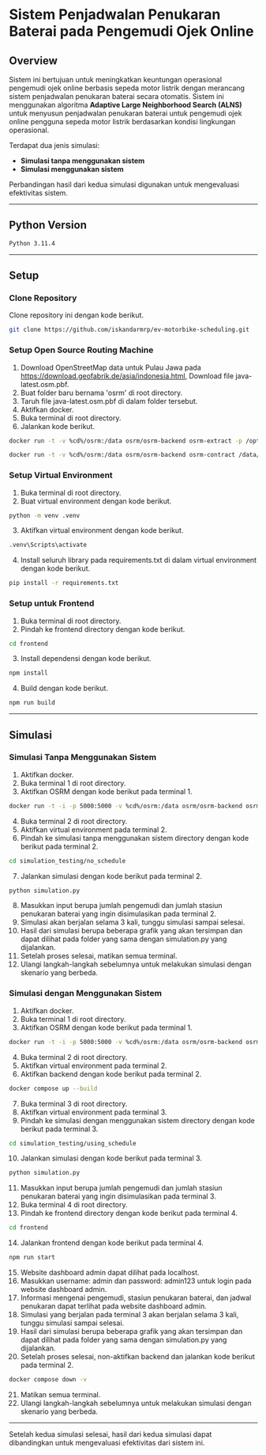 # Sistem Penjadwalan Penukaran Baterai pada Pengemudi Ojek Online

## Overview

Sistem ini bertujuan untuk meningkatkan keuntungan operasional pengemudi ojek online berbasis sepeda motor listrik dengan merancang sistem penjadwalan penukaran baterai secara otomatis. Sistem ini menggunakan algoritma **Adaptive Large Neighborhood Search (ALNS)** untuk menyusun penjadwalan penukaran baterai untuk pengemudi ojek online pengguna sepeda motor listrik berdasarkan kondisi lingkungan operasional.

Terdapat dua jenis simulasi:
- **Simulasi tanpa menggunakan sistem**
- **Simulasi menggunakan sistem**

Perbandingan hasil dari kedua simulasi digunakan untuk mengevaluasi efektivitas sistem.

---

## Python Version
```bash
Python 3.11.4
```

---

## Setup

### Clone Repository

Clone repository ini dengan kode berikut.
```bash
git clone https://github.com/iskandarmrp/ev-motorbike-scheduling.git
```

### Setup Open Source Routing Machine

1. Download OpenStreetMap data untuk Pulau Jawa pada https://download.geofabrik.de/asia/indonesia.html, Download file java-latest.osm.pbf.
2. Buat folder baru bernama 'osrm' di root directory.
3. Taruh file java-latest.osm.pbf di dalam folder tersebut.
4. Aktifkan docker.
5. Buka terminal di root directory.
6. Jalankan kode berikut.
```bash
docker run -t -v %cd%/osrm:/data osrm/osrm-backend osrm-extract -p /opt/bicycle.lua /data/java-latest.osm.pbf
```
```bash
docker run -t -v %cd%/osrm:/data osrm/osrm-backend osrm-contract /data/java-latest.osrm
```

### Setup Virtual Environment

1. Buka terminal di root directory.
2. Buat virtual environment dengan kode berikut.
```bash
python -m venv .venv
```
3. Aktifkan virtual environment dengan kode berikut.
```bash
.venv\Scripts\activate
``` 
4. Install seluruh library pada requirements.txt di dalam virtual environment dengan kode berikut.
```bash
pip install -r requirements.txt
```

### Setup untuk Frontend

1. Buka terminal di root directory.
2. Pindah ke frontend directory dengan kode berikut.
```bash
cd frontend
```
3. Install dependensi dengan kode berikut.
```bash
npm install
```
4. Build dengan kode berikut.
``` bash
npm run build
```

---

## Simulasi

### Simulasi Tanpa Menggunakan Sistem

1. Aktifkan docker.
2. Buka terminal 1 di root directory.
3. Aktifkan OSRM dengan kode berikut pada terminal 1.
```bash
docker run -t -i -p 5000:5000 -v %cd%/osrm:/data osrm/osrm-backend osrm-routed --algorithm ch /data/java-latest.osrm
```
4. Buka terminal 2 di root directory.
5. Aktifkan virtual environment pada terminal 2.
6. Pindah ke simulasi tanpa menggunakan sistem directory dengan kode berikut pada terminal 2.
```bash
cd simulation_testing/no_schedule
```
7. Jalankan simulasi dengan kode berikut pada terminal 2.
```bash
python simulation.py
```
8. Masukkan input berupa jumlah pengemudi dan jumlah stasiun penukaran baterai yang ingin disimulasikan pada terminal 2.
9. Simulasi akan berjalan selama 3 kali, tunggu simulasi sampai selesai.
10. Hasil dari simulasi berupa beberapa grafik yang akan tersimpan dan dapat dilihat pada folder yang sama dengan simulation.py yang dijalankan.
11. Setelah proses selesai, matikan semua terminal.
12. Ulangi langkah-langkah sebelumnya untuk melakukan simulasi dengan skenario yang berbeda.

### Simulasi dengan Menggunakan Sistem

1. Aktifkan docker.
2. Buka terminal 1 di root directory.
3. Aktifkan OSRM dengan kode berikut pada terminal 1.
```bash
docker run -t -i -p 5000:5000 -v %cd%/osrm:/data osrm/osrm-backend osrm-routed --algorithm ch /data/java-latest.osrm
```
4. Buka terminal 2 di root directory.
5. Aktifkan virtual environment pada terminal 2.
6. Aktifkan backend dengan kode berikut pada terminal 2.
```bash
docker compose up --build
```
7. Buka terminal 3 di root directory.
8. Aktifkan virtual environment pada terminal 3.
9. Pindah ke simulasi dengan menggunakan sistem directory dengan kode berikut pada terminal 3.
```bash
cd simulation_testing/using_schedule
```
10. Jalankan simulasi dengan kode berikut pada terminal 3.
```bash
python simulation.py
```
11. Masukkan input berupa jumlah pengemudi dan jumlah stasiun penukaran baterai yang ingin disimulasikan pada terminal 3.
12. Buka terminal 4 di root directory.
13. Pindah ke frontend directory dengan kode berikut pada terminal 4.
```bash
cd frontend
```
14. Jalankan frontend dengan kode berikut pada terminal 4.
```bash
npm run start
```
15. Website dashboard admin dapat dilihat pada localhost.
16. Masukkan username: admin dan password: admin123 untuk login pada website dashboard admin.
17. Informasi mengenai pengemudi, stasiun penukaran baterai, dan jadwal penukaran dapat terlihat pada website dashboard admin.
18. Simulasi yang berjalan pada terminal 3 akan berjalan selama 3 kali, tunggu simulasi sampai selesai.
19. Hasil dari simulasi berupa beberapa grafik yang akan tersimpan dan dapat dilihat pada folder yang sama dengan simulation.py yang dijalankan.
20. Setelah proses selesai, non-aktifkan backend dan jalankan kode berikut pada terminal 2.
```bash
docker compose down -v
```
21. Matikan semua terminal.
22. Ulangi langkah-langkah sebelumnya untuk melakukan simulasi dengan skenario yang berbeda.

---

Setelah kedua simulasi selesai, hasil dari kedua simulasi dapat dibandingkan untuk mengevaluasi efektivitas dari sistem ini.
